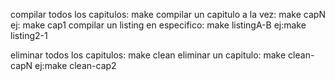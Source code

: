 compilar todos los capitulos: make
compilar un capitulo a la vez: make capN
ej: make cap1
compilar un listing en especifico: make listingA-B
ej:make listing2-1

eliminar todos los capitulos: make clean
eliminar un capitulo: make clean-capN
ej:make clean-cap2
